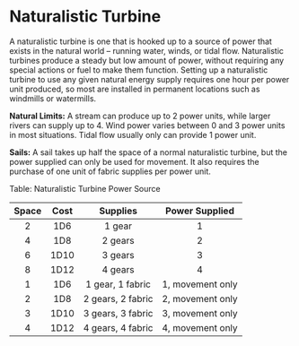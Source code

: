 # Naturalistic Turbine

A naturalistic turbine is one that is hooked up to a source of power
that exists in the natural world – running water, winds, or tidal flow.
Naturalistic turbines produce a steady but low amount of power, without
requiring any special actions or fuel to make them function. Setting up
a naturalistic turbine to use any given natural energy supply requires
one hour per power unit produced, so most are installed in permanent
locations such as windmills or watermills.

**Natural Limits:** A stream can produce up to 2 power units, while larger
rivers can supply up to 4. Wind power varies between 0 and 3 power units
in most situations. Tidal flow usually only can provide 1 power unit.

**Sails:** A sail takes up half the space of a normal naturalistic turbine,
but the power supplied can only be used for movement. It also requires
the purchase of one unit of fabric supplies per power unit.

Table: Naturalistic Turbine Power Source

| Space | Cost  | Supplies           | Power Supplied   |
| :---: | :---: | :----------------: | :--------------: |
| 2     | 1D6   | 1 gear             | 1                |
| 4     | 1D8   | 2 gears            | 2                |
| 6     | 1D10  | 3 gears            | 3                |
| 8     | 1D12  | 4 gears            | 4                |
| 1     | 1D6   | 1 gear,  1 fabric  | 1, movement only |
| 2     | 1D8   | 2 gears, 2 fabric  | 2, movement only |
| 3     | 1D10  | 3 gears, 3 fabric  | 3, movement only |
| 4     | 1D12  | 4 gears, 4 fabric  | 4, movement only |

